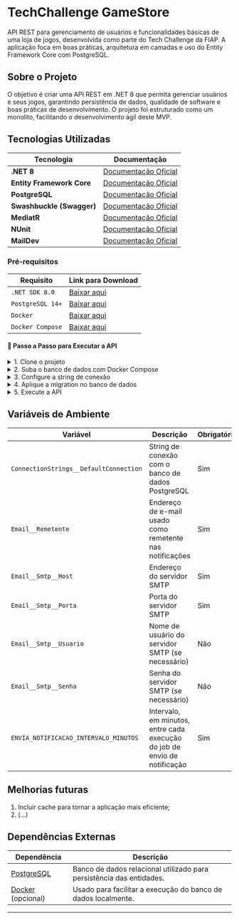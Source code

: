 # TechChallenge GameStore
API REST para gerenciamento de usuários e funcionalidades básicas de uma loja de jogos, desenvolvida como parte do Tech Challenge da FIAP. A aplicação foca em boas práticas, arquitetura em camadas e uso do Entity Framework Core com PostgreSQL.

## Sobre o Projeto

O objetivo é criar uma API REST em .NET 8 que permita gerenciar usuários e seus jogos, garantindo persistência de dados, qualidade de software e boas práticas de desenvolvimento. O projeto foi estruturado como um monolito, facilitando o desenvolvimento ágil deste MVP.

## Tecnologias Utilizadas

| Tecnologia                | Documentação                                                                      |
|---------------------------| --------------------------------------------------------------------------------- |
| **.NET 8**                | [Documentação Oficial](https://learn.microsoft.com/en-us/dotnet/)                 |
| **Entity Framework Core** | [Documentação Oficial](https://learn.microsoft.com/en-us/ef/core/)                |
| **PostgreSQL**            | [Documentação Oficial](https://www.postgresql.org/docs/)                          |
| **Swashbuckle (Swagger)** | [Documentação Oficial](https://github.com/domaindrivendev/Swashbuckle.AspNetCore) |
| **MediatR**               | [Documentação Oficial](https://github.com/jbogard/MediatR)                        |
| **NUnit**                 | [Documentação Oficial](https://nunit.org/)                                        |
| **MailDev**               | [Documentação Oficial](https://github.com/maildev/maildev)                          |

### Pré-requisitos

| Requisito        | Link para Download   |
| ---------------- |----------------------|
| `.NET SDK 8.0`   | [Baixar aqui](https://dotnet.microsoft.com/en-us/download)   |
| `PostgreSQL 14+` | [Baixar aqui](https://www.postgresql.org/download/)   |
| `Docker`         | [Baixar aqui](https://www.docker.com/products/docker-desktop/)   |
| `Docker Compose` | [Baixar aqui](https://docs.docker.com/compose/install/)   |

#### 🚀 Passo a Passo para Executar a API

<details><summary>1. Clone o projeto</summary>

- Execute o comando:
    ```bash
    git clone https://github.com/seu-usuario/fiap-tech-challenge.git
    cd fiap-tech-challenge
    ```
</details>

<details><summary>2. Suba o banco de dados com Docker Compose</summary>

- Defina um usuário e senha no arquivo `docker-compose.yml`, disponível na camada **WebApi**.
- Navegue até a pasta `TechChallenge.GameStore.WebApi` no terminal da sua IDE e execute o comando:

```bash
docker-compose up -d
```
</details>

<details><summary>3. Configure a string de conexão</summary>

- No arquivo `appsettings.Development.json` da camada WebApi, configure a string de conexão com os dados definidos no `docker-compose.yml`. Exemplo:

```json
{
  "ConnectionStrings": {
    "DefaultConnection": "Host=localhost;Port=5432;Database=gamestoredb;Username=admin;Password=admin"
  }
}
```
</details>

<details><summary>4. Aplique a migration no banco de dados</summary>

- Execute o comando abaixo a partir da raiz do projeto para aplicar as migrations:
    ```bash
    dotnet ef database update \
      --project src/TechChallenge.GameStore.Infrastructure \
      --startup-project src/TechChallenge.GameStore.WebApi
    ```
</details>


<details><summary>5. Execute a API</summary>

- Execute o seguinte comando para aplicar as migrations:
    ```bash
    dotnet run --project src/TechChallenge.GameStore.WebApi
    ```
- Acesse no navegador:
    ```bash
    https://localhost:5209/swagger
    ```
</details>


## Variáveis de Ambiente

| Variável                               | Descrição                                                                 | Obrigatório | Valor Padrão                                                        |
| -------------------------------------- | ------------------------------------------------------------------------- | ----------- | ------------------------------------------------------------------- |
| `ConnectionStrings__DefaultConnection` | String de conexão com o banco de dados PostgreSQL                         | Sim         | `Host=localhost;Port=5432;Database=gamestoredb;Username=;Password=` |
| `Email__Remetente`                     | Endereço de e-mail usado como remetente nas notificações                  | Sim         | `no-reply@gamestore.fiap`                                           |
| `Email__Smtp__Host`                    | Endereço do servidor SMTP                                                 | Sim         | `localhost`                                                         |
| `Email__Smtp__Porta`                   | Porta do servidor SMTP                                                    | Sim         | `1025`                                                              |
| `Email__Smtp__Usuario`                 | Nome de usuário do servidor SMTP (se necessário)                          | Não         | `""`                                                                |
| `Email__Smtp__Senha`                   | Senha do servidor SMTP (se necessário)                                    | Não         | `""`                                                                |
| `ENVIA_NOTIFICACAO_INTERVALO_MINUTOS`  | Intervalo, em minutos, entre cada execução do job de envio de notificação | Sim         | `10`                                                                |

## Melhorias futuras

1. Incluir cache para tornar a aplicação mais eficiente;
2. (...)

## Dependências Externas

| Dependência                                  | Descrição                                                            |
| -------------------------------------------- | -------------------------------------------------------------------- |
| [PostgreSQL](https://www.postgresql.org/)    | Banco de dados relacional utilizado para persistência das entidades. |
| [Docker](https://www.docker.com/) (opcional) | Usado para facilitar a execução do banco de dados localmente.        |

---
